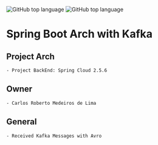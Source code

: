 ![GitHub top language](https://img.shields.io/badge/SPRING%20BOOT-2.5.6-brightgreen)
![GitHub top language](https://img.shields.io/badge/APP%20RELEASE-1.0.0-blue)
# Spring Boot Arch with Kafka

## Project Arch
	- Project BackEnd: Spring Cloud 2.5.6
	
## Owner
	- Carlos Roberto Medeiros de Lima
	
## General
	- Received Kafka Messages with Avro


